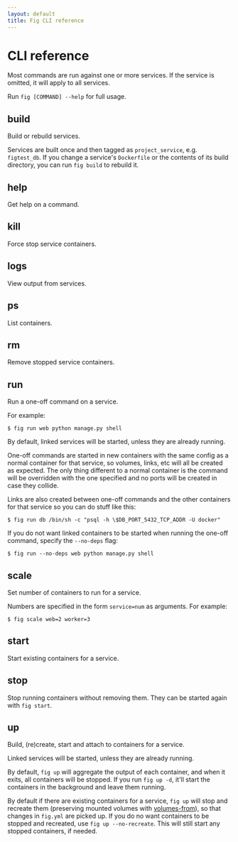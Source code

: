 ```yaml
---
layout: default
title: Fig CLI reference
---
```


CLI reference
=============

Most commands are run against one or more services. If the service is omitted, it will apply to all services.

Run `fig [COMMAND] --help` for full usage.

## build

Build or rebuild services.

Services are built once and then tagged as `project_service`, e.g. `figtest_db`. If you change a service's `Dockerfile` or the contents of its build directory, you can run `fig build` to rebuild it.

## help

Get help on a command.

## kill

Force stop service containers.

## logs

View output from services.

## ps

List containers.

## rm

Remove stopped service containers.


## run

Run a one-off command on a service.

For example:

    $ fig run web python manage.py shell

By default, linked services will be started, unless they are already running.

One-off commands are started in new containers with the same config as a normal container for that service, so volumes, links, etc will all be created as expected. The only thing different to a normal container is the command will be overridden with the one specified and no ports will be created in case they collide.

Links are also created between one-off commands and the other containers for that service so you can do stuff like this:

    $ fig run db /bin/sh -c "psql -h \$DB_PORT_5432_TCP_ADDR -U docker"

If you do not want linked containers to be started when running the one-off command, specify the `--no-deps` flag:

    $ fig run --no-deps web python manage.py shell

## scale

Set number of containers to run for a service.

Numbers are specified in the form `service=num` as arguments.
For example:

    $ fig scale web=2 worker=3

## start

Start existing containers for a service.

## stop

Stop running containers without removing them. They can be started again with `fig start`.

## up

Build, (re)create, start and attach to containers for a service.

Linked services will be started, unless they are already running.

By default, `fig up` will aggregate the output of each container, and when it exits, all containers will be stopped. If you run `fig up -d`, it'll start the containers in the background and leave them running.

By default if there are existing containers for a service, `fig up` will stop and recreate them (preserving mounted volumes with [volumes-from]), so that changes in `fig.yml` are picked up. If you do no want containers to be stopped and recreated, use `fig up --no-recreate`. This will still start any stopped containers, if needed.

[volumes-from]: http://docs.docker.io/en/latest/use/working_with_volumes/

